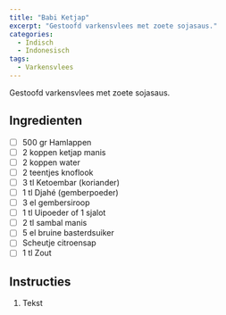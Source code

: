 ```yaml
---
title: "Babi Ketjap"
excerpt: "Gestoofd varkensvlees met zoete sojasaus."
categories: 
  - Indisch
  - Indonesisch
tags: 
  - Varkensvlees  
---
```


Gestoofd varkensvlees met zoete sojasaus.

## Ingredienten

- [ ] 500 gr Hamlappen
- [ ] 2 koppen ketjap manis
- [ ] 2 koppen water
- [ ] 2 teentjes knoflook
- [ ] 3 tl Ketoembar (koriander)
- [ ] 1 tl Djahé (gemberpoeder)
- [ ] 3 el gembersiroop
- [ ] 1 tl Uipoeder of 1 sjalot
- [ ] 2 tl sambal manis
- [ ] 5 el bruine basterdsuiker
- [ ] Scheutje citroensap
- [ ] 1 tl Zout

## Instructies

1. Tekst
